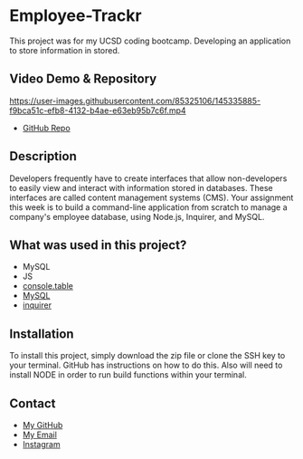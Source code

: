# Employee-Trackr

This project was for my UCSD coding bootcamp. Developing an application to store information in stored.

## Video Demo & Repository

https://user-images.githubusercontent.com/85325106/145335885-f9bca51c-efb8-4132-b4ae-e63eb95b7c6f.mp4

* [GitHub Repo](https://github.com/latommyla/Employee-Trackr)

## Description

Developers frequently have to create interfaces that allow non-developers to easily view and interact with information stored in databases. These interfaces are called content management systems (CMS). Your assignment this week is to build a command-line application from scratch to manage a company's employee database, using Node.js, Inquirer, and MySQL.

## What was used in this project?

- MySQL
- JS
- [console.table](https://www.npmjs.com/package/console.table)
- [MySQL](https://www.npmjs.com/package/mysql)
- [inquirer](https://www.npmjs.com/package/inquirer)

## Installation 

To install this project, simply download the zip file or clone the SSH key to your terminal. GitHub has instructions on how to do this. Also will need to install NODE in order to run build functions within your terminal.

## Contact 

* [My GitHub](https://github.com/latommyla)
* [My Email](mailto:tommyl.dmd@gmail.com)
* [Instagram](https://instagram.com/latommyla)
